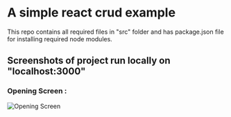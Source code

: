 # A simple react crud example
This repo contains all required files in "src" folder and has package.json file for installing required node modules.

## Screenshots of project run locally on "localhost:3000"

### Opening Screen : 

![Opening Screen](/images/github-logo.png)

